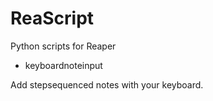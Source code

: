 ReaScript
=========

Python scripts for Reaper

- keyboardnoteinput

Add stepsequenced notes with your keyboard.
